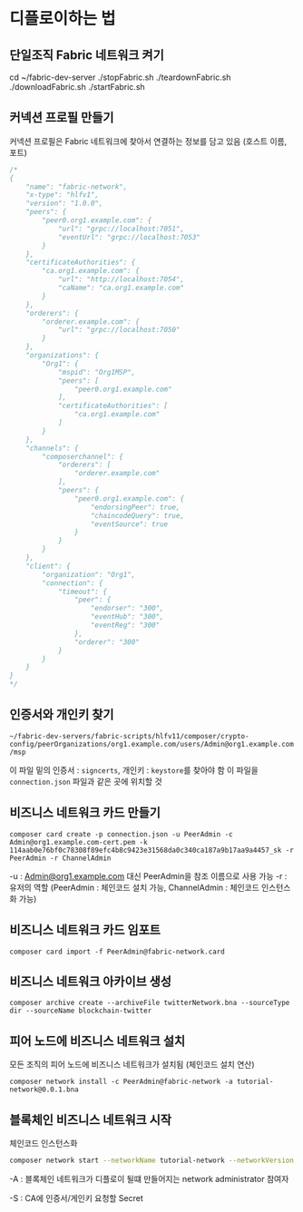 # 디플로이하는 법

## 단일조직 Fabric 네트워크 켜기

cd ~/fabric-dev-server
./stopFabric.sh
./teardownFabric.sh
./downloadFabric.sh
./startFabric.sh

## 커넥션 프로필 만들기

커넥션 프로필은 Fabric 네트워크에 찾아서 연결하는 정보를 담고 있음 (호스트 이름, 포트)

```js
/*
{
    "name": "fabric-network",
    "x-type": "hlfv1",
    "version": "1.0.0",
    "peers": {
        "peer0.org1.example.com": {
            "url": "grpc://localhost:7051",
            "eventUrl": "grpc://localhost:7053"
        }
    },
    "certificateAuthorities": {
        "ca.org1.example.com": {
            "url": "http://localhost:7054",
            "caName": "ca.org1.example.com"
        }
    },
    "orderers": {
        "orderer.example.com": {
            "url": "grpc://localhost:7050"
        }
    },
    "organizations": {
        "Org1": {
            "mspid": "Org1MSP",
            "peers": [
                "peer0.org1.example.com"
            ],
            "certificateAuthorities": [
                "ca.org1.example.com"
            ]
        }
    },
    "channels": {
        "composerchannel": {
            "orderers": [
                "orderer.example.com"
            ],
            "peers": {
                "peer0.org1.example.com": {
                    "endorsingPeer": true,
                    "chaincodeQuery": true,
                    "eventSource": true
                }
            }
        }
    },
    "client": {
        "organization": "Org1",
        "connection": {
            "timeout": {
                "peer": {
                    "endorser": "300",
                    "eventHub": "300",
                    "eventReg": "300"
                },
                "orderer": "300"
            }
        }
    }
}
*/
```


## 인증서와 개인키 찾기

`~/fabric-dev-servers/fabric-scripts/hlfv11/composer/crypto-config/peerOrganizations/org1.example.com/users/Admin@org1.example.com/msp`

이 파일 밑의 인증서 : `signcerts`, 개인키 : `keystore`를 찾아야 함
이 파일을 `connection.json` 파일과 같은 곳에 위치할 것

## 비즈니스 네트워크 카드 만들기

`composer card create -p connection.json -u PeerAdmin -c Admin@org1.example.com-cert.pem -k 114aab0e76bf0c78308f89efc4b8c9423e31568da0c340ca187a9b17aa9a4457_sk -r PeerAdmin -r ChannelAdmin`

-u : Admin@org1.example.com 대신 PeerAdmin을 참조 이름으로 사용 가능
-r : 유저의 역할 (PeerAdmin : 체인코드 설치 가능, ChannelAdmin : 체인코드 인스턴스화 가능)

## 비즈니스 네트워크 카드 임포트

`composer card import -f PeerAdmin@fabric-network.card`

## 비즈니스 네트워크 아카이브 생성

`composer archive create --archiveFile twitterNetwork.bna --sourceType dir --sourceName blockchain-twitter`

## 피어 노드에 비즈니스 네트워크 설치

모든 조직의 피어 노드에 비즈니스 네트워크가 설치됨 (체인코드 설치 연산)

`composer network install -c PeerAdmin@fabric-network -a tutorial-network@0.0.1.bna`

## 블록체인 비즈니스 네트워크 시작

체인코드 인스턴스화

```bash
composer network start --networkName tutorial-network --networkVersion 0.0.1 -A admin -S adminpw -c PeerAdmin@fabric-network
```

-A : 블록체인 네트워크가 디플로이 될떄 만들어지는 network administrator 참여자

-S : CA에 인증서/게인키 요청할 Secret
